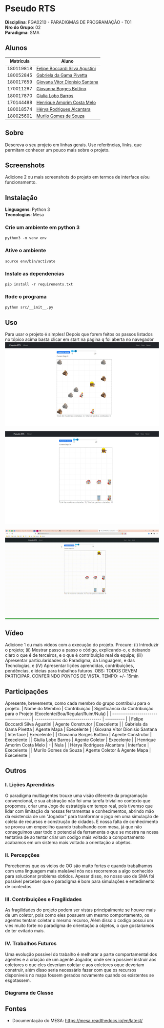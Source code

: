 # Pseudo RTS

**Disciplina**: FGA0210 - PARADIGMAS DE PROGRAMAÇÃO - T01 <br>
**Nro do Grupo**: 02<br>
**Paradigma**: SMA<br>

## Alunos
| Matrícula | Aluno                                                               |
| --------- | ------------------------------------------------------------------- |
| 180119818 | [Felipe Boccardi Silva Agustini](http://github.com/fealps)          |
| 180052845 | [Gabriela da Gama Pivetta](http://github.com/gabrielapivetta)       |
| 180017659 | [Giovana Vitor Dionisio Santana](http://github.com/giovanadionisio) |
| 170011267 | [Giovanna Borges Bottino](http://github.com/giovannabbottino)       |
| 180017870 | [Giulia Lobo Barros](http://github.com/Giuulob89)                   |
| 170144488 | [Henrique Amorim Costa Melo](http://github.com/henriqueamorim20)    |
| 180018574 | [Hérya Rodrigues Alcantara](http://github.com/hryds)                |
| 180025601 | [Murilo Gomes de Souza](http://github.com/murilogds)                |

## Sobre 
Descreva o seu projeto em linhas gerais. 
Use referências, links, que permitam conhecer um pouco mais sobre o projeto.

## Screenshots
Adicione 2 ou mais screenshots do projeto em termos de interface e/ou funcionamento.

## Instalação 
**Linguagens**: Python 3<br>
**Tecnologias**: Mesa<br>

### Crie um ambiente em python 3
```
python3 -m venv env
```

### Ative o ambiente
```
source env/bin/activate
```

### Instale as dependencias
```
pip install -r requirements.txt
```

### Rode o programa
```
python src/__init__.py
```

## Uso 
Para usar o projeto é simples! Depois que forem feitos os passos listados no tópico acima basta clicar em start na pagina q foi aberta no navegador 
![coletor e recursos](./assets/1.jpeg)

![costrutor e construções](./assets/2.jpeg)

![simulação](./assets/3.gif)
## Vídeo
Adicione 1 ou mais vídeos com a execução do projeto.
Procure: 
(i) Introduzir o projeto;
(ii) Mostrar passo a passo o código, explicando-o, e deixando claro o que é de terceiros, e o que é contribuição real da equipe;
(iii) Apresentar particularidades do Paradigma, da Linguagem, e das Tecnologias, e
(iV) Apresentar lições aprendidas, contribuições, pendências, e ideias para trabalhos futuros.
OBS: TODOS DEVEM PARTICIPAR, CONFERINDO PONTOS DE VISTA.
TEMPO: +/- 15min

## Participações
Apresente, brevemente, como cada membro do grupo contribuiu para o projeto.
|           Nome do Membro             | Contribuição | Significância da Contribuição para o Projeto (Excelente/Boa/Regular/Ruim/Nula) |
| ------------------------------------ | ---------------------------------- | ---------- |
|   Felipe Boccardi Silva Agustini     | Agente Construtor                  | Execelente |
|   Gabriela da Gama Pivetta           | Agente Mapa                        | Execelente |
|   Giovana Vitor Dionisio Santana     | Interface                          | Execelente |
|   Giovanna Borges Bottino            | Agente Construtor                  | Execelente |
|   Giulia Lobo Barros                 | Agente Coletor                     | Execelente |
|   Henrique Amorim Costa Melo         | -                                  |    Nula    |
|   Hérya Rodrigues Alcantara          | Interface                          | Execelente |
|   Murilo Gomes de Souza              | Agente Coletor & Agente Mapa       | Execelente |

## Outros 

### I. Lições Aprendidas

O paradigma multiagentes trouxe uma visão diferente da programação convencional, e sua abstração não foi uma tarefa trivial no contexto que propomos, criar uma Jogo de estratégia em tempo real, pois tivemso que lidar com limitação da nossas ferramentas e conhecimentos, abrindo mão da existencia de um "Jogador" para tranformar o jogo em uma simulação de coleta de recursos e construção de cidades. E nossa falta de conhecimento se provou um empecilho quando trabalhando com mesa, já que não conseguimos usar todo o potencial da ferramenta o que se mostra na nossa tentativa de ao tentar criar um codigo mais voltado a comportamento acabamos em um sistema mais voltado a orientação a objetos.
### II. Percepções
Percebemos que os vicios de OO são muito fortes e quando trabalhamos com uma linguagem mais maleável nós nos recorremos a algo conhecido para solucionar problema obtidos. Apesar disso, no nosso uso de SMA foi possivel perceber que o paradigma é bom para simulações e entedimento de contextos.
### III. Contribuições e Fragilidades
As fragilidades do projeto podem ser vistas principalmente se houver mais de um coletor, pois como eles possuem um mesmo comportamento, os agentes tentam coletar o mesmo recurso, Além disso o codigo possui um viés muito forte no paradigma de orientação a objetos, o que gostariamos de ter evitado mais.
### IV. Trabalhos Futuros

Uma evolução possivel do trabalho é melhorar a parte comportamental dos agentes e a criação de um agente Jogador, onde seria possivel instruir aos coletores o que eles deveriam coletar e aos coletores oque deveriam construir, além disso seria necessário fazer com que os recursos disponiveis no mapa fossem gerados novamente quando os existentes se esgotassem.

### Diagrama de Classe 

## Fontes
 * Documentação do MESA: https://mesa.readthedocs.io/en/latest/

